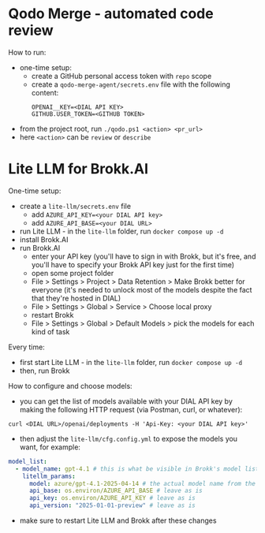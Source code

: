 # Qodo Merge - automated code review

How to run:
- one-time setup:
  - create a GitHub personal access token with `repo` scope
  - create a `qodo-merge-agent/secrets.env` file with the following content:
    ```
    OPENAI__KEY=<DIAL API KEY>
    GITHUB.USER_TOKEN=<GITHUB TOKEN>
    ```
- from the project root, run `./qodo.ps1 <action> <pr_url>`
- here `<action>` can be `review` or `describe`

# Lite LLM for Brokk.AI

One-time setup:
- create a `lite-llm/secrets.env` file
  - add `AZURE_API_KEY=<your DIAL API key>`
  - add `AZURE_API_BASE=<your DIAL URL>`
- run Lite LLM - in the `lite-llm` folder, run `docker compose up -d`
- install Brokk.AI
- run Brokk.AI
  - enter your API key (you'll have to sign in with Brokk, but it's free, and you'll have to specify your Brokk API key just for the first time)
  - open some project folder
  - File > Settings > Project > Data Retention > Make Brokk better for everyone (it's needed to unlock most of the models despite the fact that they're hosted in DIAL)
  - File > Settings > Global > Service > Choose local proxy
  - restart Brokk
  - File > Settings > Global > Default Models > pick the models for each kind of task

Every time:
- first start Lite LLM - in the `lite-llm` folder, run `docker compose up -d`
- then, run Brokk

How to configure and choose models:
- you can get the list of models available with your DIAL API key by making the following HTTP request (via Postman, curl, or whatever):
```
curl <DIAL URL>/openai/deployments -H 'Api-Key: <your DIAL API key>'
```
- then adjust the `lite-llm/cfg.config.yml` to expose the models you want, for example:
```yml
model_list:
  - model_name: gpt-4.1 # this is what be visible in Brokk's model list
    litellm_params:
      model: azure/gpt-4.1-2025-04-14 # the actual model name from the DIAL deployments list
      api_base: os.environ/AZURE_API_BASE # leave as is
      api_key: os.environ/AZURE_API_KEY # leave as is
      api_version: "2025-01-01-preview" # leave as is
```
- make sure to restart Lite LLM and Brokk after these changes